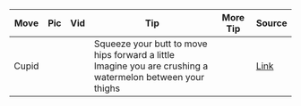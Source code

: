 
| Move | Pic | Vid | Tip | More Tip | Source |
| - | - | - | - | - | - |
| Cupid      |        ||  Squeeze your butt to move hips forward a little <br/> Imagine you are crushing a watermelon between your thighs | | [Link]()

